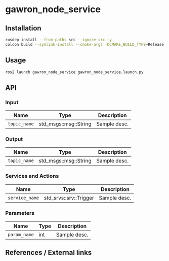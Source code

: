 # gawron_node_service
<!-- Required -->
<!-- Package description -->

## Installation
<!-- Required -->
<!-- Things to consider:
    - How to build package? 
    - Are there any other 3rd party dependencies required? -->

```bash
rosdep install --from-paths src --ignore-src -y
colcon build --symlink-install --cmake-args -DCMAKE_BUILD_TYPE=Release -DCMAKE_EXPORT_COMPILE_COMMANDS=On --packages-up-to gawron_node_service
```

## Usage
<!-- Required -->
<!-- Things to consider:
    - Launching package. 
    - Exposed API (example service/action call. -->

```bash
ros2 launch gawron_node_service gawron_node_service.launch.py
```

## API
<!-- Required -->
<!-- Things to consider:
    - How do you use the package / API? -->

### Input

| Name         | Type                  | Description  |
| ------------ | --------------------- | ------------ |
| `topic_name` | std_msgs::msg::String | Sample desc. |

### Output

| Name         | Type                  | Description  |
| ------------ | --------------------- | ------------ |
| `topic_name` | std_msgs::msg::String | Sample desc. |

### Services and Actions

| Name           | Type                   | Description  |
| -------------- | ---------------------- | ------------ |
| `service_name` | std_srvs::srv::Trigger | Sample desc. |

### Parameters

| Name         | Type | Description  |
| ------------ | ---- | ------------ |
| `param_name` | int  | Sample desc. |


## References / External links
<!-- Optional -->
